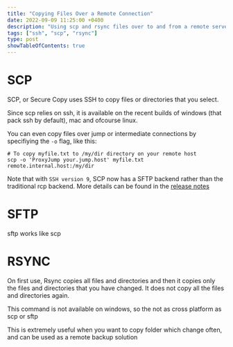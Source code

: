 ```yaml
---
title: "Copying Files Over a Remote Connection"
date: 2022-09-09 11:25:00 +0400
description: "Using scp and rsync files over to and from a remote server"
tags: ["ssh", "scp", "rsync"]
type: post
showTableOfContents: true
---
```


# SCP

SCP, or Secure Copy uses SSH to copy files or directories that you select.

Since scp relies on ssh, it is available on the recent builds of windows (that pack ssh by default), mac and ofcourse linux.

You can even copy files over jump or intermediate connections by specifiying the `-o` flag, like this:

```shell
# To copy myfile.txt to /my/dir directory on your remote host
scp -o 'ProxyJump your.jump.host' myfile.txt remote.internal.host:/my/dir
```

Note that with `SSH version 9`, SCP now has a SFTP backend rather than the traditional rcp backend. More details can be found in the [release notes](https://www.openssh.com/txt/release-9.0)

# SFTP

sftp works like scp

# RSYNC

On first use, Rsync copies all files and directories and then it copies only the files and directories that you have changed. It does not copy all the files and directories again.

This command is not available on windows, so the not as cross platform as scp or sftp

This is extremely useful when you want to copy folder which change often, and can be used as a remote backup solution